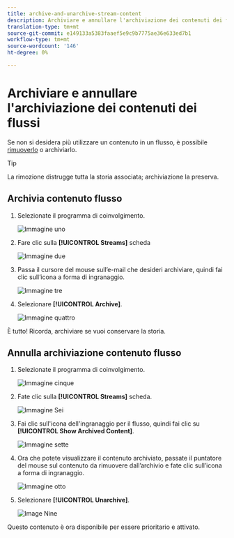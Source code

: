 ```yaml
---
title: archive-and-unarchive-stream-content
description: Archiviare e annullare l'archiviazione dei contenuti dei flussi
translation-type: tm+mt
source-git-commit: e149133a5383faaef5e9c9b7775ae36e633ed7b1
workflow-type: tm+mt
source-wordcount: '146'
ht-degree: 0%

---
```



# Archiviare e annullare l&#39;archiviazione dei contenuti dei flussi

Se non si desidera più utilizzare un contenuto in un flusso, è possibile [rimuoverlo](/help/sky/remove-stream-content.md) o archiviarlo.

>[!TIP]
>
>La rimozione distrugge tutta la storia associata; archiviazione
>la preserva.

## Archivia contenuto flusso

1. Selezionate il programma di coinvolgimento.

   ![Immagine uno](/help/sky/assets/engagement-programs/archive-and-unarchive-stream-content/archive-and-unarchive-stream-content-1.png)

1. Fare clic sulla **[!UICONTROL Streams]** scheda

   ![Immagine due](/help/sky/assets/engagement-programs/archive-and-unarchive-stream-content/archive-and-unarchive-stream-content-2.png)

1. Passa il cursore del mouse sull’e-mail che desideri archiviare, quindi fai clic sull’icona a forma di ingranaggio.

   ![Immagine tre](/help/sky/assets/engagement-programs/archive-and-unarchive-stream-content/archive-and-unarchive-stream-content-3.png)

1. Selezionare **[!UICONTROL Archive]**.

   ![Immagine quattro](/help/sky/assets/engagement-programs/archive-and-unarchive-stream-content/archive-and-unarchive-stream-content-4.png)

È tutto! Ricorda, archiviare se vuoi conservare la storia.

## Annulla archiviazione contenuto flusso

1. Selezionate il programma di coinvolgimento.

   ![Immagine cinque](/help/sky/assets/engagement-programs/archive-and-unarchive-stream-content/archive-and-unarchive-stream-content-5.png)

1. Fate clic sulla **[!UICONTROL Streams]** scheda.

   ![Immagine Sei](/help/sky/assets/engagement-programs/archive-and-unarchive-stream-content/archive-and-unarchive-stream-content-6.png)

1. Fai clic sull&#39;icona dell&#39;ingranaggio per il flusso, quindi fai clic su **[!UICONTROL Show Archived Content]**.

   ![Immagine sette](/help/sky/assets/engagement-programs/archive-and-unarchive-stream-content/archive-and-unarchive-stream-content-7.png)

1. Ora che potete visualizzare il contenuto archiviato, passate il puntatore del mouse sul contenuto da rimuovere dall’archivio e fate clic sull’icona a forma di ingranaggio.

   ![Immagine otto](/help/sky/assets/engagement-programs/archive-and-unarchive-stream-content/archive-and-unarchive-stream-content-8.png)

1. Selezionare **[!UICONTROL Unarchive]**.

   ![Image Nine](/help/sky/assets/engagement-programs/archive-and-unarchive-stream-content/archive-and-unarchive-stream-content-9.png)

Questo contenuto è ora disponibile per essere prioritario e attivato.
